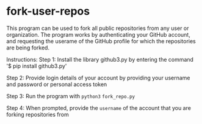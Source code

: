 # fork-user-repos

This program can be used to fork all public repositories from any user or organization. The program works by authenticating your GitHub account, and requesting the userame of the GitHub profile for which the repositories are being forked.

Instructions: 
Step 1: Install the library github3.py by entering the command '$ pip install github3.py'

Step 2: Provide login details of your account by providing your username and password or personal access token

Step 3: Run the program with `python3` `fork_repo.py` 

Step 4: When prompted, provide the `username` of the account that you are forking repositories from 
